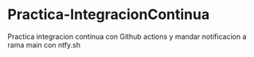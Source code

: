 # Practica-IntegracionContinua
Practica integracion continua con Github actions y mandar notificacion a rama main con  ntfy.sh
